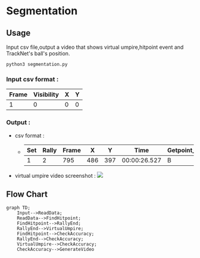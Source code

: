 # Segmentation

## Usage

Input csv file,output a video that shows virtual umpire,hitpoint event and TrackNet's ball's position.

```
python3 segmentation.py
```

### Input csv format :
| Frame | Visibility | X | Y |
| --- | -------- | --- | --- |
| 1 | 0 | 0 | 0 |
### Output :
- csv format :
  - | Set | Rally | Frame | X | Y | Time | Getpoint_player | Lose_reason |
    | --- | -------- | --- | --- | --- | --- | --- | --- |
    | 1 | 2 | 795 | 486 | 397 | 00:00:26.527 | B | 0 |

- virtual umpire video screenshot :
![](https://i.imgur.com/zTH5wMu.jpg)

## Flow Chart

```mermaid
graph TD;
    Input-->ReadData;
    ReadData-->FindHitpoint;
    FindHitpoint-->RallyEnd;
    RallyEnd-->VirtualUmpire;
    FindHitpoint-->CheckAccuracy;
    RallyEnd-->CheckAccuracy;
    VirtualUmpire-->CheckAccuracy;
    CheckAccuracy-->GenerateVideo
```